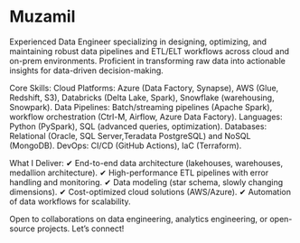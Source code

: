 # Muzamil
Experienced Data Engineer specializing in designing, optimizing, and maintaining robust data pipelines and ETL/ELT workflows across cloud and on-prem environments. Proficient in transforming raw data into actionable insights for data-driven decision-making.

Core Skills:
Cloud Platforms: Azure (Data Factory, Synapse), AWS (Glue, Redshift, S3), Databricks (Delta Lake, Spark), Snowflake (warehousing, Snowpark).
Data Pipelines: Batch/streaming pipelines (Apache Spark), workflow orchestration (Ctrl-M, Airflow, Azure Data Factory).
Languages: Python (PySpark), SQL (advanced queries, optimization).
Databases: Relational (Oracle, SQL Server,Teradata PostgreSQL) and NoSQL (MongoDB).
DevOps: CI/CD (GitHub Actions), IaC (Terraform).

What I Deliver:
✔ End-to-end data architecture (lakehouses, warehouses, medallion architecture).
✔ High-performance ETL pipelines with error handling and monitoring.
✔ Data modeling (star schema, slowly changing dimensions).
✔ Cost-optimized cloud solutions (AWS/Azure).
✔ Automation of data workflows for scalability.

Open to collaborations on data engineering, analytics engineering, or open-source projects. Let’s connect!
